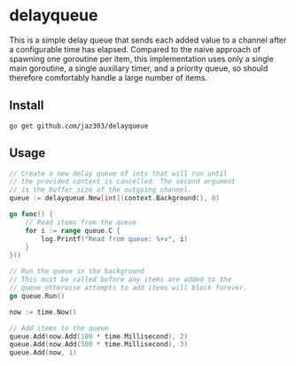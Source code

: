 # delayqueue

This is a simple delay queue that sends each added value to a channel after a configurable time has elapsed. Compared to the naive approach of spawning one goroutine per item, this implementation uses only a single main goroutine, a single auxiliary timer, and a priority queue, so should therefore comfortably handle a large number of items.

## Install

```shell
go get github.com/jaz303/delayqueue
```

## Usage

```go
// Create a new delay queue of ints that will run until
// the provided context is cancelled. The second argument
// is the buffer size of the outgoing channel.
queue := delayqueue.New[int](context.Background(), 0)

go func() {
    // Read items from the queue
    for i := range queue.C {
        log.Printf("Read from queue: %+v", i)
    }
}()

// Run the queue in the background
// This must be called before any items are added to the
// queue otherwise attempts to add items will block forever.
go queue.Run()

now := time.Now()

// Add items to the queue
queue.Add(now.Add(100 * time.Millisecond), 2)
queue.Add(now.Add(500 * time.Millisecond), 3)
queue.Add(now, 1)
```